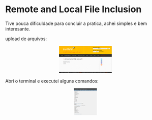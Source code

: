 # Remote and Local File Inclusion

Tive pouca dificuldade para concluir a pratica, achei simples e bem interesante. 

upload de arquivos:
<div align="center"><img src="img/file02.png" alt="" style="width:80; height:85px;"/></div>

Abri o terminal e executei alguns comandos:
<div align="center"><img src="img/file03.png" alt="" style="width:80; height:85px;"/></div>


